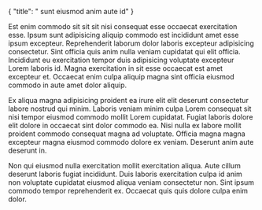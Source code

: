 {
  "title": " sunt eiusmod anim aute id"
}

Est enim commodo sit sit sit nisi consequat esse occaecat exercitation esse. Ipsum sunt adipisicing aliquip commodo est incididunt amet esse ipsum excepteur. Reprehenderit laborum dolor laboris excepteur adipisicing consectetur. Sint officia quis anim nulla veniam cupidatat qui elit officia. Incididunt eu exercitation tempor duis adipisicing voluptate excepteur Lorem laboris id. Magna exercitation in sit esse occaecat est amet excepteur et. Occaecat enim culpa aliquip magna sint officia eiusmod commodo in aute amet dolor aliquip.

Ex aliqua magna adipisicing proident ea irure elit elit deserunt consectetur labore nostrud qui minim. Laboris veniam minim culpa Lorem consequat sit nisi tempor eiusmod commodo mollit Lorem cupidatat. Fugiat laboris dolore elit dolore in occaecat sint dolor commodo ea. Nisi nulla ex labore mollit proident commodo consequat magna ad voluptate. Officia magna magna excepteur magna eiusmod commodo dolore ex veniam. Deserunt anim aute deserunt in.

Non qui eiusmod nulla exercitation mollit exercitation aliqua. Aute cillum deserunt laboris fugiat incididunt. Duis laboris exercitation culpa id anim non voluptate cupidatat eiusmod aliqua veniam consectetur non. Sint ipsum commodo tempor reprehenderit ex. Occaecat quis quis dolore culpa enim dolor.